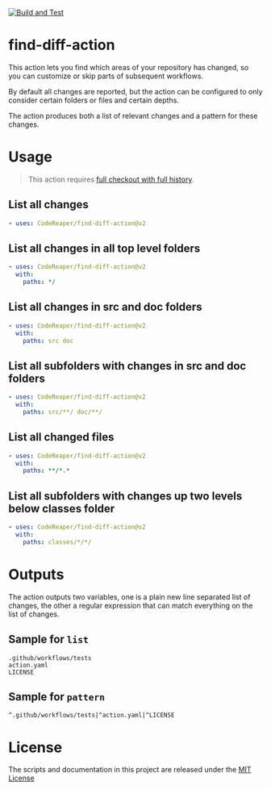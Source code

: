 [![Build and Test](https://github.com/codereaper/find-diff-action/actions/workflows/test.yaml/badge.svg)](https://github.com/codereaper/find-diff-action/actions/workflows/test.yaml)

# find-diff-action

This action lets you find which areas of your repository has changed, so you can customize or skip parts of subsequent workflows.

By default all changes are reported, but the action can be configured to only consider certain folders or files and certain depths.

The action produces both a list of relevant changes and a pattern for these changes.

# Usage

> This action requires [full checkout with full history](https://github.com/actions/checkout#Fetch-all-history-for-all-tags-and-branches).

## List all changes

```yaml
- uses: CodeReaper/find-diff-action@v2
```

## List all changes in all top level folders

```yaml
- uses: CodeReaper/find-diff-action@v2
  with:
    paths: */
```

## List all changes in src and doc folders

```yaml
- uses: CodeReaper/find-diff-action@v2
  with:
    paths: src doc
```

## List all subfolders with changes in src and doc folders

```yaml
- uses: CodeReaper/find-diff-action@v2
  with:
    paths: src/**/ doc/**/
```

## List all changed files

```yaml
- uses: CodeReaper/find-diff-action@v2
  with:
    paths: **/*.*
```

## List all subfolders with changes up two levels below classes folder

```yaml
- uses: CodeReaper/find-diff-action@v2
  with:
    paths: classes/*/*/
```

# Outputs

The action outputs two variables, one is a plain new line separated list of changes, the other a regular expression that can match everything on the list of changes.

## Sample for `list`

```
.github/workflows/tests
action.yaml
LICENSE
```

## Sample for `pattern`

```
^.github/workflows/tests|^action.yaml|^LICENSE
```

# License

The scripts and documentation in this project are released under the [MIT License](LICENSE)
